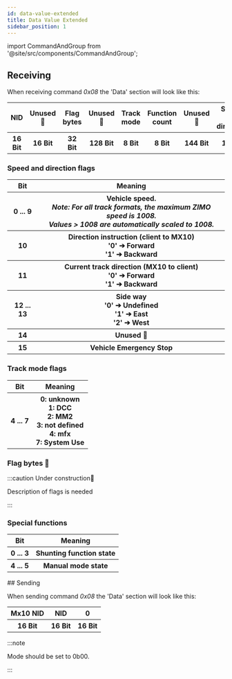 ```yaml
---
id: data-value-extended
title: Data Value Extended
sidebar_position: 1
---
```


import CommandAndGroup from '@site/src/components/CommandAndGroup';

<CommandAndGroup group="17" command="08"/>

## Receiving

When receiving command _0x08_ the 'Data' section will look like this:

<table>
  <tr>
    <th>NID</th>
    <th>Unused 🚧</th>
    <th>Flag bytes</th>
    <th>Unused 🚧</th>
    <th>Track mode</th>
    <th>Function count</th>
    <th>Unused 🚧</th>
    <th>Speed and direction</th>
    <th>Functions</th>
    <th>Special functions</th>
  </tr>
  <tr>
    <th>16 Bit</th>
    <th>16 Bit</th>
    <th>32 Bit</th>
    <th>128 Bit</th>
    <th>8 Bit</th>
    <th>8 Bit</th>
    <th>144 Bit</th>
    <th>16 Bit</th>
    <th>32 Bit</th>
    <th>32 Bit</th>
  </tr>
</table>

### Speed and direction flags

<table >
  <tr>
    <th>Bit</th>
    <th>Meaning</th>
  </tr>
<tbody class='left_align'>
  <tr>
    <th>0 ... 9</th>
    <th>Vehicle speed. <br/>
    <i>Note: For all track formats, the maximum ZIMO speed is 1008. <br/> Values > 1008 are automatically scaled to 1008.</i></th>
  </tr>
  <tr>
    <th>10</th>
    <th>Direction instruction (client to MX10) <br/>
      '0' ➔ Forward <br/>
      '1' ➔ Backward</th>
  </tr>
  <tr>
    <th>11</th>
    <th>Current track direction (MX10 to client) <br/>
        '0' ➔ Forward <br/>
        '1' ➔ Backward</th>
  </tr>
  <tr>
    <th>12 ... 13</th>
    <th>Side way <br/>
        '0' ➔ Undefined <br/>
        '1' ➔ East<br/>
        '2' ➔ West</th>
  </tr>
  <tr>
    <th>14</th>
    <th>Unused 🚧</th>
  </tr>
  <tr>
    <th>15</th>
    <th>Vehicle Emergency Stop</th>
  </tr>
  </tbody>
</table>

### Track mode flags

<table>
  <tr>
    <th>Bit</th>
    <th>Meaning</th>
  </tr>
  <tr>
    <th>4 ... 7</th>
    <th class='left_align'>
        0: unknown<br/>
        1: DCC<br/>
        2: MM2<br/>
        3: not defined<br/>
        4: mfx<br/>
        7: System Use</th>
  </tr>
</table>

### Flag bytes 🚧

:::caution Under construction🚧

Description of flags is needed

:::

### Special functions

<table>
  <tr>
    <th>Bit</th>
    <th>Meaning</th>
  </tr>
  <tr>
    <th>0 ... 3</th>
    <th class='left_align'>
        Shunting function state</th>
  </tr>
  <tr>
    <th>4 ... 5</th>
    <th class='left_align'>
        Manual mode state</th>
  </tr>
</table>
## Sending

When sending command _0x08_ the 'Data' section will look like this:

<table>
  <tr>
    <th>Mx10 NID</th>
    <th>NID</th>
    <th>0</th>
  </tr>
  <tr>
    <th>16 Bit</th>
    <th>16 Bit</th>
    <th>16 Bit</th>
  </tr>
</table>

:::note

Mode should be set to 0b00.

:::
